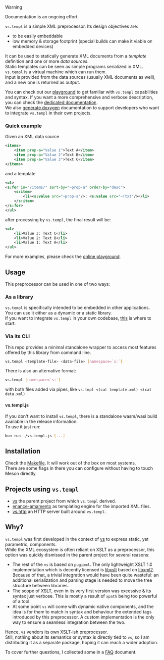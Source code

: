 > [!WARNING]  
> Documentation is an ongoing effort.

`vs.templ` is a simple XML preprocessor. Its design objectives are:

- to be easily embeddable
- low memory & storage footprint (special builds can make it viable on embedded devices)

It can be used to statically generate XML documents from a _template_ definition and one or more _data sources_.  
Static templates can be seen as simple programs serialized in XML. `vs.templ` is a virtual machine which can run them.  
Input is provided from the data sources (usually XML documents as well), and a new one is returned as output.

You can check out our [playground](https://lazy-eggplant.github.io/vs.templ/wasm-demo/) to get familiar with `vs.templ` capabilities and syntax.
If you want a more comprehensive and verbose description, you can check the [dedicated documentation](https://lazy-eggplant.github.io/vs.templ/next/docs).  
We also [generate doxygen](https://lazy-eggplant.github.io/vs.templ/next/doxygen) documentation to support developers who want to integrate `vs.templ` in their own projects.

### Quick example

Given an XML data source

```xml
<items>
    <item prop-a="Value 1">Text A</item>
    <item prop-a="Value 2">Text B</item>
    <item prop-a="Value 3">Text C</item>
</items>
```

and a template

```xml
<ul>
<s:for in="/items/" sort-by="~prop-a" order-by="desc">
    <s:item>
        <li><s:value src="~prop-a"/>: <s:value src="~!txt"/></li>
    </s:item>
</s:for>
</ul>
```

after processing by `vs.templ`, the final result will be:

```xml
<ul>
    <li>Value 3: Text C</li>
    <li>Value 2: Text B</li>
    <li>Value 1: Text A</li>
</ul>
```

For more examples, please check the [online playground](https://lazy-eggplant.github.io/vs.templ/wasm-demo/).

## Usage

This preprocessor can be used in one of two ways:

### As a library

`vs.templ` is specifically intended to be embedded in other applications.  
You can use it either as a dynamic or a static library.  
If you want to integrate `vs.templ` in your own codebase, [this](./docs/for-developers.md) is where to start.

### Via its CLI

This repo provides a minimal standalone wrapper to access most features offered by this library from command line.

```bash
vs.templ <template-file> <data-file> [namespace=`s:`]
```

There is also an alternative format:

```bash
vs.templ [namespace=`s:`]
```

with both files added via pipes, like `vs.tmpl <(cat template.xml) <(cat data.xml)`

#### vs.templ.js

If you don't want to install `vs.templ`, there is a standalone wasm/wasi build available in the release information.  
To use it just run:

```bash
bun run ./vs.templ.js [...]
```

## Installation

Check the [Makefile](./Makefile). It will work out of the box on most systems.  
There are some flags in there you can configure without having to touch Meson directly.

## Projects using `vs.templ`

- [vs](https://github.com/KaruroChori/vs-fltk) the parent project from which `vs.templ` derived.
- [enance-amamento](https://github.com/KaruroChori/enance-amamento) as templating engine for the imported XML files.
- [vs.http](https://github.com/lazy-eggplant/vs.http) an HTTP server built around `vs.templ`.

## Why?

`vs.templ` was first developed in the context of [vs](https://github.com/karurochori/vs-fltk) to express static, yet parametric, components.  
While the XML ecosystem is often reliant on XSLT as a preprocessor, this option was quickly dismissed in the parent project for several reasons:

- The rest of the `vs` is based on `pugixml`. The only lightweight XSLT 1.0 implementation which is decently licensed is [libxslt](https://gitlab.gnome.org/GNOME/libxslt) based on [libxml2](https://gitlab.gnome.org/GNOME/libxml2).  
  Because of that, a trivial integration would have been quite wasteful: an additional serialization and parsing stage is needed to move the tree structure between libraries.
- The scope of XSLT, even in its very first version was excessive & its syntax just verbose. This is mostly a result of `xpath` being too powerful of a tool.
- At some point `vs` will come with dynamic native components, and the idea is for them to match in syntax and behaviour the extended tags introduced by this preprocessor. A custom implementation is the only way to ensure a seamless integration between the two.

Hence, `vs` vendors its own XSLT-ish preprocessor.  
Still, nothing about its semantics or syntax is directly tied to `vs`, so I am distributing it as a separate package, hoping it can reach a wider adoption.

To cover further questions, I collected some in a [FAQ](./docs/faq.md) document.
